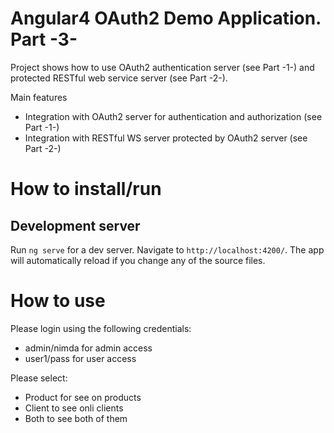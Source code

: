# Angular4 OAuth2 Demo Application. Part -3-

Project shows how to use OAuth2 authentication server (see Part -1-) and protected RESTful web service server (see Part -2-). 

Main features
- Integration with OAuth2 server for authentication and authorization (see Part -1-)
- Integration with RESTful WS server protected by OAuth2 server (see Part -2-)


# How to install/run

## Development server
Run `ng serve` for a dev server. Navigate to `http://localhost:4200/`. The app will automatically reload if you change any of the source files.

# How to use
Please login using the following credentials: 
- admin/nimda for admin access 
- user1/pass for user access

Please select:
- Product for see on products
- Client to see onli clients
- Both to see both of them